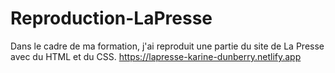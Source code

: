 # Reproduction-LaPresse

Dans le cadre de ma formation, j'ai reproduit une partie du site de La Presse avec du HTML et du CSS.
https://lapresse-karine-dunberry.netlify.app
